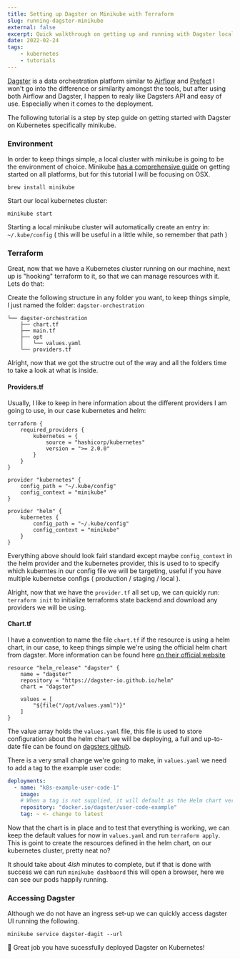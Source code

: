 ```yaml
---
title: Setting up Dagster on Minikube with Terraform
slug: running-dagster-minikube
external: false
excerpt: Quick walkthrough on getting up and running with Dagster locally on a Kubernetes cluster with Terraform
date: 2022-02-24
tags:
    - kubernetes
    - tutorials
---
```


[Dagster](https://dagster.io/) is a data orchestration platform similar to [Airflow](https://airflow.apache.org/) and [Prefect](https://www.prefect.io/) I won't go into the difference or similarity amongst the tools, but after using both Airflow and Dagster, I happen to realy like Dagsters API and easy of use. Especially when it comes to the deployment.

The following tutorial is a step by step guide on getting started with Dagster on Kubernetes specifically minikube.

### Environment

In order to keep things simple, a local cluster with minikube is going to be the environment of choice. Minikube [has a comprehensive guide](https://minikube.sigs.k8s.io/docs/start/) on getting started on all platforms, but for this tutorial I will be focusing on OSX.

```shell
brew install minikube
```

Start our local kubernetes cluster:

```shell
minikube start
```

Starting a local minikube cluster will automatically create an entry in: `~/.kube/config` ( this will be useful in a little while, so remember that path )

### Terraform

Great, now that we have a Kubernetes cluster running on our machine, next up is "hooking" terraform to it, so that we can manage resources with it. Lets do that:

Create the following structure in any folder you want, to keep things simple, I just named the folder: `dagster-orchestration`

```shell
└── dagster-orchestration
    ├── chart.tf
    ├── main.tf
    ├── opt
    │   └── values.yaml
    └── providers.tf
```

Alright, now that we got the structre out of the way and all the folders time to take a look at what is inside.

#### Providers.tf

Usually, I like to keep in here information about the different providers I am going to use, in our case kubernetes and helm:

```hcl
terraform {
	required_providers {
		kubernetes = {
			source = "hashicorp/kubernetes"
			version = ">= 2.0.0"
		}
	}
}

provider "kubernetes" {
	config_path = "~/.kube/config"
	config_context = "minikube"
}

provider "helm" {
	kubernetes {
		config_path = "~/.kube/config"
		config_context = "minikube"
	}
}
```

Everything above should look fairl standard except maybe `config_context` in the helm provider and the kubernetes provider, this is used to to specify which kuberntes in our config file we will be targeting, useful if you have multiple kubernetse configs ( production / staging / local ).

Alright, now that we have the `provider.tf` all set up, we can quickly run: `terraform init` to initialize terraforms state backend and download any providers we will be using.

#### Chart.tf

I have a convention to name the file `chart.tf` if the resource is using a helm chart, in our case, to keep things simple we're using the official helm chart from dagster. More information can be found here [on their official website](https://docs.dagster.io/deployment/guides/kubernetes/deploying-with-helm)

```hcl
resource "helm_release" "dagster" {
	name = "dagster"
	repository = "https://dagster-io.github.io/helm"
	chart = "dagster"

	values = [
		"${file("/opt/values.yaml")}"
	]
}
```

The value array holds the `values.yaml` file, this file is used to store configuration about the helm chart we will be deploying, a full and up-to-date file can be found on [dagsters github](https://github.com/dagster-io/dagster/edit/master/helm/dagster/values.yaml).

There is a very small change we're going to make, in `values.yaml` we need to add a tag to the example user code:

```yaml
deployments:
  - name: "k8s-example-user-code-1"
    image:
	# When a tag is not supplied, it will default as the Helm chart version.
	repository: "docker.io/dagster/user-code-example"
	tag: ~ <- change to latest
```

Now that the chart is in place and to test that everything is working, we can keep the default values for now in `values.yaml` and run `terraform apply`. This is goint to create the resources defined in the helm chart, on our kubernetes cluster, pretty neat no?

It should take about _4ish_ minutes to complete, but if that is done with success we can run `minikube dashbaord` this will open a browser, here we can see our pods happily running.

### Accessing Dagster

Although we do not have an ingress set-up we can quickly access dagster UI running the following.

```shell
minikube service dagster-dagit --url
```

🙌 Great job you have sucessfully deployed Dagster on Kubernetes!
